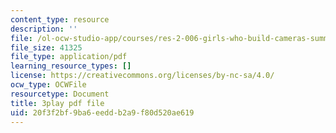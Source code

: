 ```yaml
---
content_type: resource
description: ''
file: /ol-ocw-studio-app/courses/res-2-006-girls-who-build-cameras-summer-2016/20f3f2bf9ba6eeddb2a9f80d520ae619_KhY97qoDPMg.pdf
file_size: 41325
file_type: application/pdf
learning_resource_types: []
license: https://creativecommons.org/licenses/by-nc-sa/4.0/
ocw_type: OCWFile
resourcetype: Document
title: 3play pdf file
uid: 20f3f2bf-9ba6-eedd-b2a9-f80d520ae619
---
```

